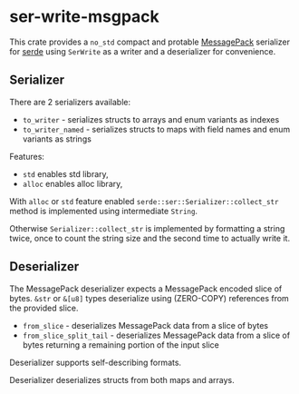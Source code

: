 ser-write-msgpack
=================

This crate provides a `no_std` compact and protable [MessagePack](https://msgpack.org) serializer for [serde](https://crates.io/crates/serde) using `SerWrite` as a writer and a deserializer for convenience.


Serializer
----------

There are 2 serializers available:

* `to_writer` - serializes structs to arrays and enum variants as indexes
* `to_writer_named` - serializes structs to maps with field names and enum variants as strings

Features:

* `std` enables std library,
* `alloc` enables alloc library,

With `alloc` or `std` feature enabled `serde::ser::Serializer::collect_str` method is implemented using intermediate `String`.

Otherwise `Serializer::collect_str` is implemented by formatting a string twice, once to count the string size and the second time to actually write it.


Deserializer
------------

The MessagePack deserializer expects a MessagePack encoded slice of bytes. `&str` or `&[u8]` types deserialize using (ZERO-COPY) references from the provided slice.

* `from_slice` - deserializes MessagePack data from a slice of bytes
* `from_slice_split_tail` - deserializes MessagePack data from a slice of bytes returning a remaining portion of the input slice

Deserializer supports self-describing formats.

Deserializer deserializes structs from both maps and arrays.
